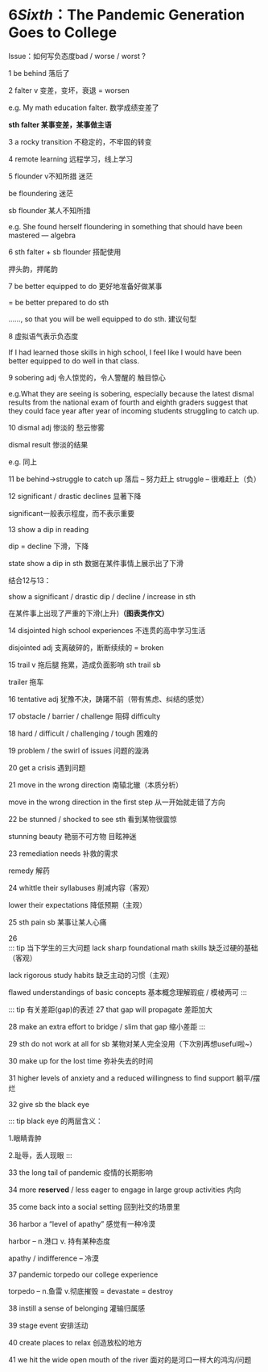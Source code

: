 # 6*Sixth*：The Pandemic Generation Goes to College

Issue：如何写负态度bad / worse / worst ?

1	be behind 落后了

2	falter  v 变差，变坏，衰退 = worsen

e.g.	My math education falter.  数学成绩变差了

**sth falter 某事变差，某事做主语**

3	a rocky transition  不稳定的，不牢固的转变

4	remote learning  远程学习，线上学习

5	flounder		v不知所措 迷茫

be floundering  迷茫

sb flounder	某人不知所措

e.g. She found herself floundering in something that should have been mastered — algebra

6	sth falter + sb flounder 搭配使用

押头韵，押尾韵

7	be better equipped to do 更好地准备好做某事

= be better prepared to do sth

……, so that you will be well equipped to do sth.	建议句型

8	虚拟语气表示负态度

If I had learned those skills in high school, I feel like I would have been better equipped to do well in that class.

9	sobering  adj 令人惊觉的，令人警醒的  触目惊心

e.g.What they are seeing is sobering, especially because the latest dismal results from the national exam of fourth and eighth graders suggest that they could face year after year of incoming students struggling to catch up.

10	dismal  adj 惨淡的  愁云惨雾

dismal result  惨淡的结果

e.g. 同上

11	be behind→struggle to catch up		落后 – 努力赶上  struggle – 很难赶上（负）

12	significant / drastic declines  显著下降  

significant一般表示程度，而不表示重要

13	show a dip in reading 	

dip = decline 下滑，下降

state show a dip in sth 	数据在某件事情上展示出了下滑

结合12与13：

show a significant / drastic dip / decline / increase in sth

在某件事上出现了严重的下滑(上升)**（图表类作文）**

14	disjointed high school experiences 	不连贯的高中学习生活

disjointed	adj 支离破碎的，断断续续的 = broken

15	trail  v 拖后腿 拖累，造成负面影响	sth trail sb

trailer	拖车

16	tentative adj 犹豫不决，踌躇不前（带有焦虑、纠结的感觉）

17	obstacle / barrier / challenge 阻碍 difficulty

18	hard / difficult / challenging / tough 困难的

19	problem / the swirl of issues 问题的漩涡

20	get a crisis	遇到问题

21	move in the wrong direction  南辕北辙（本质分析）

move in the wrong direction in the first step 从一开始就走错了方向

22	be stunned / shocked to see sth  看到某物很震惊

stunning beauty  艳丽不可方物   目眩神迷

23	remediation needs	补救的需求

remedy  解药

24	whittle their syllabuses	削减内容（客观）

lower their expectations	降低预期（主观）

25	sth pain sb  某事让某人心痛

26	
::: tip 当下学生的三大问题
lack sharp foundational math skills  		缺乏过硬的基础（客观）

lack rigorous study habits					缺乏主动的习惯（主观）

flawed understandings of basic concepts	基本概念理解瑕疵 / 模棱两可
:::

::: tip 有关差距(gap)的表述
27	that gap will propagate	差距加大

28	make an extra effort to bridge / slim that gap	缩小差距
:::

29	sth do not work at all for sb 某物对某人完全没用（下次别再想useful啦~）

30	make up for the lost time 	弥补失去的时间

31	higher levels of anxiety and a reduced willingness to find support		躺平/摆烂

32	give sb the black eye 

::: tip black eye 的两层含义：

1.眼睛青肿

2.耻辱，丢人现眼
:::

33	the long tail of pandemic  疫情的长期影响

34	more **reserved** / less eager to engage in large group activities 内向

35	come back into a social setting	回到社交的场景里

36	harbor a “level of apathy” 	感觉有一种冷漠

harbor – n.港口 v. 持有某种态度

apathy / indifference – 冷漠

37	pandemic torpedo our college experience

torpedo – n.鱼雷	v.彻底摧毁 = devastate = destroy

38	instill a sense of belonging	灌输归属感

39	stage event	安排活动

40	create places to relax	 创造放松的地方

41	we hit the wide open mouth of the river 面对的是河口一样大的鸿沟/问题
